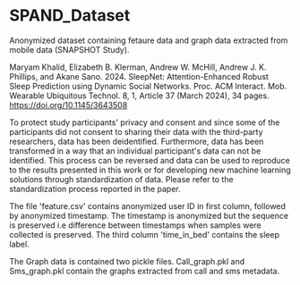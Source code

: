 # SPAND_Dataset
Anonymized dataset containing fetaure data and graph data extracted from mobile data (SNAPSHOT Study). 

Maryam Khalid, Elizabeth B. Klerman, Andrew W. McHill, Andrew J. K. Phillips, and Akane Sano. 2024. SleepNet: Attention-Enhanced Robust Sleep Prediction using Dynamic Social Networks. Proc. ACM Interact. Mob. Wearable Ubiquitous Technol. 8, 1, Article 37 (March 2024), 34 pages. https://doi.org/10.1145/3643508

To protect study participants' privacy and consent and since some of the participants did not consent to sharing their data with the third-party researchers, data has been deidentified. Furthermore, data has been transformed in a way that an individual participant's data can not be identified. This process can be reversed and data can be used to reproduce to the results presented in this work or for developing new machine learning solutions through standardization of data. Please refer to the standardization process reported in the paper.

The file 'feature.csv' contains anonymized user ID in first column, followed by anonymized timestamp. The timestamp is anonymized but the sequence is preserved i.e difference between timestamps when samples were collected is preserved. The third column 'time_in_bed' contains the sleep label.

The Graph data is contained two pickle files. Call_graph.pkl and Sms_graph.pkl contain the graphs extracted from call and sms metadata.
